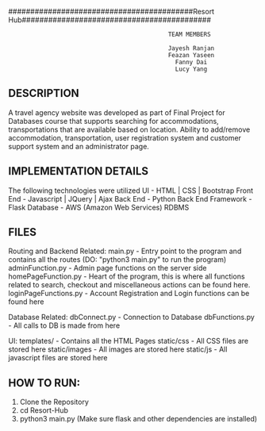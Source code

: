 ##########################################Resort Hub###########################################

                                                 TEAM MEMBERS 
                                                 
                                                 Jayesh Ranjan
                                                 Feazan Yaseen
                                                   Fanny Dai
                                                   Lucy Yang

DESCRIPTION
-----------
A travel agency website was developed as part of Final Project for Databases course that supports searching for
accommodations, transportations that are available based on location. Ability to add/remove accommodation,
transportation, user registration system and customer support system and an administrator page.


IMPLEMENTATION DETAILS
----------------------
The following technologies were utilized
UI - HTML | CSS | Bootstrap
Front End - Javascript | JQuery | Ajax
Back End - Python
Back End Framework - Flask
Database - AWS (Amazon Web Services) RDBMS

FILES
-----
Routing and Backend Related:
main.py - Entry point to the program and contains all the routes (DO: "python3 main.py" to run the program) 
adminFunction.py - Admin page functions on the server side
homePageFunction.py - Heart of the program, this is where all functions related to search, checkout
                      and miscellaneous actions can be found here. 
loginPageFunctions.py - Account Registration and Login functions can be found here

Database Related:
dbConnect.py - Connection to Database
dbFunctions.py - All calls to DB is made from here

UI:
templates/ - Contains all the HTML Pages
static/css - All CSS files are stored here
static/images - All images are stored here
static/js - All javascript files are stored here


HOW TO RUN:
----------
1) Clone the Repository
2) cd Resort-Hub
3) python3 main.py (Make sure flask and other dependencies are installed)
